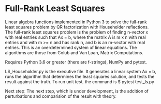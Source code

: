 # Full-Rank Least Squares
Linear algebra functions implemented in Python 3 to solve the full-rank least squares problem by QR factorization with Householder reflections. The full-rank least squares problem is the problem of finding n-vector x with real entries such that Ax = b, where the matrix A is m x n with real entries and with m >= n and has rank n, and b is an m-vector with real entries. This is an overdetermined system of linear equations. The algorithms are those from Golub and Van Loan, Matrix Computations. 

Requires Python 3.6 or greater (there are f-strings), NumPy and pytest.

LS_Householder.py is the executive file. It generates a linear system Ax = b, runs the algorithm that determines the least squares solution, and tests the result against the truth. 
To run unit test, the command is $ pytest test_ls.py

Next step: The next step, which is under development, is the addition of perturbations and comparision of the result with theory. 

